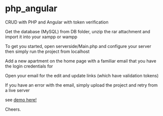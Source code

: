 # php_angular
CRUD with PHP and Angular with token verification

Get the database (MySQL) from DB folder, unzip the rar attachment and import it into your xampp or wampp

To get you started, open serverside/Main.php and configure your server then simply run the project from localhost  

Add a new apartment on the home page with a familiar email that you have the login credentials for

Open your email for the edit and update links (which have validation tokens)

If you have an error with the email, simply upload the project and retry from a live server

see <a href="http://www.sinnovallc.com/kepha/phpangular/" target="_blank">demo here!</a>

Cheers.
